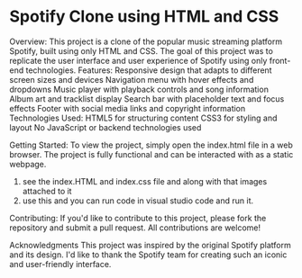 # Spotify Clone using HTML and CSS
Overview:
This project is a clone of the popular music streaming platform Spotify, built using only HTML and CSS. The goal of this project was to replicate the user interface and user experience of Spotify using only front-end technologies.
Features:
Responsive design that adapts to different screen sizes and devices
Navigation menu with hover effects and dropdowns
Music player with playback controls and song information
Album art and tracklist display
Search bar with placeholder text and focus effects
Footer with social media links and copyright information
Technologies Used:
HTML5 for structuring content
CSS3 for styling and layout
No JavaScript or backend technologies used

Getting Started:
To view the project, simply open the index.html file in a web browser. The project is fully functional and can be interacted with as a static webpage.
1) see the index.HTML and index.css file and along with that images attached to it
2) use this and you can run code in visual studio code and run it.

Contributing:
If you'd like to contribute to this project, please fork the repository and submit a pull request. All contributions are welcome!

Acknowledgments
This project was inspired by the original Spotify platform and its design. I'd like to thank the Spotify team for creating such an iconic and user-friendly interface.
